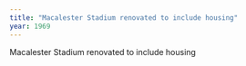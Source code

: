 ```yaml
---
title: "Macalester Stadium renovated to include housing"
year: 1969
---
```


Macalester Stadium renovated to include housing